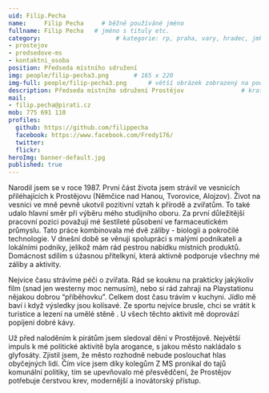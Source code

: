 ```yaml
---
uid: Filip.Pecha
name:     Filip Pecha     # běžně používáné jméno
fullname: Filip Pecha   # jméno s tituly etc.
category:                     # kategorie: rp, praha, vary, hradec, jmk, senat
- prostejov
- predsedove-ms
- kontaktni_osoba
position: Předseda místního sdružení
img: people/filip-pecha3.png       # 165 x 220
img-full: people/filip-pecha3.png      # větší obrázek zobrazený na podrobném profilu
description: Předseda místního sdružení Prostějov                # kratký popis, max 160 znaků
mail:
- filip.pecha@pirati.cz
mob: 775 691 110  
profiles: 
  github: https://github.com/filippecha
  facebook: https://www.facebook.com/Fredy176/       
  twitter:        
  flickr:       
heroImg: banner-default.jpg
published: true
---
```

Narodil jsem se v roce 1987. První část života jsem strávil ve vesnicích přiléhajících k Prostějovu (Němčice nad Hanou, Tvorovice, Alojzov). Život na vesnici ve mně pevně ukotvil pozitivní vztah k přírodě a zvířatům. To také udalo hlavní směr při výběru mého studijního oboru. Za první důležitější pracovní pozici považuji mé šestileté působení ve farmaceutickém průmyslu. Tato práce kombinovala mé dvě záliby - biologii a pokročilé technologie. V dnešní době se věnuji spolupráci s malými podnikateli a lokálními podniky, jelikož mám rád pestrou nabídku místních produktů. Domácnost sdílím s úžasnou přítelkyní, která aktivně podporuje všechny mé záliby a aktivity.

Nejvice času strávíme péči o zvířata. Rád se kouknu na prakticky jakýkoliv film (snad jen westerny moc nemusím), nebo si rád zahraji na Playstationu nějakou dobrou “příběhovku”. Celkem dost času trávím v kuchyni. Jídlo mě baví i když výsledky jsou kolísavé. Ze sportu nejvíce brusle, chci se vrátit k turistice a lezení na umělé stěně . U všech těchto aktivit mě doprovází popíjení dobré kávy.

Už před naloděním k pirátům jsem sledoval dění v Prostějově. Největší impuls k mé politické aktivitě byla arogance, s jakou město nakládalo s glyfosáty. Zjistil jsem, že město rozhodně nebude poslouchat hlas obyčejných lidí. Čím více jsem díky kolegům Z MS pronikal do tajů komunální politiky, tím se upevňovalo mé přesvědčení, že Prostějov potřebuje čerstvou krev, modernější a inovátorský přístup.
